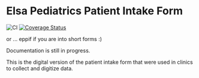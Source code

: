 # Elsa Pediatrics Patient Intake Form

![CI](https://github.com/Elsa-Health/pediatric-assessment-intake-form/workflows/CI/badge.svg?branch=dev)
[![Coverage Status](https://coveralls.io/repos/github/Elsa-Health/pediatric-assessment-intake-form/badge.svg?branch=dev)](https://coveralls.io/github/Elsa-Health/pediatric-assessment-intake-form?branch=dev)

or ... eppif if you are into short forms :)

Documentation is still in progress.

This is the digital version of the patient intake form that were used in clinics to collect and digitize data.
